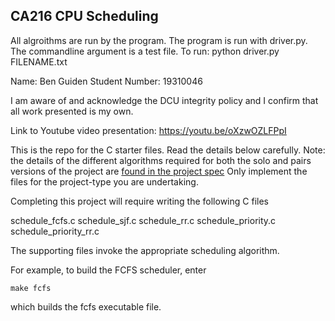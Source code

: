 ## CA216 CPU Scheduling

All algroithms are run by the program.
The program is run with driver.py. The commandline argument is a test file.
To run: python driver.py FILENAME.txt

Name: Ben Guiden
Student Number: 19310046

I am aware of and acknowledge the DCU integrity policy and I confirm that all work presented is my own.

Link to Youtube video presentation: https://youtu.be/oXzwOZLFPpI

This is the repo for the C starter files.  Read the details below carefully.  Note: the details of the different algorithms required for both the solo and pairs versions of the project are [found in the project spec](https://ca216.computing.dcu.ie/assessments/scheduling-assignment/) Only implement the files for the project-type you are undertaking.

Completing this project will require writing the following C files

schedule_fcfs.c
schedule_sjf.c
schedule_rr.c
schedule_priority.c
schedule_priority_rr.c

The supporting files invoke the appropriate scheduling algorithm. 

For example, to build the FCFS scheduler, enter
```
make fcfs
```
which builds the fcfs executable file.
